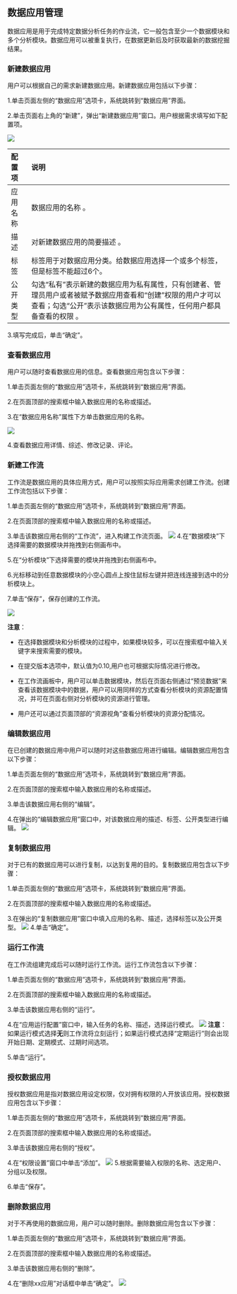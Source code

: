 ## 数据应用管理

数据应用是用于完成特定数据分析任务的作业流，它一般包含至少一个数据模块和多个分析模块。数据应用可以被重复执行，在数据更新后及时获取最新的数据挖掘结果。

### 新建数据应用
用户可以根据自己的需求新建数据应用。新建数据应用包括以下步骤：

1.单击页面左侧的“数据应用”选项卡，系统跳转到“数据应用”界面。

2.单击页面右上角的“新建”，弹出“新建数据应用”窗口。用户根据需求填写如下配置项。

![](/assets/新建数据应用.png)
    
| 配置项 | 说明 |
| :--- | :--- | 
| 应用名称 | 数据应用的名称 。|
| 描述 | 对新建数据应用的简要描述 。|
| 标签 | 标签用于对数据应用分类。给数据应用选择一个或多个标签，但是标签不能超过6个。|
| 公开类型 | 勾选“私有”表示新建的数据应用为私有属性，只有创建者、管理员用户或者被赋予数据应用查看和“创建”权限的用户才可以查看；勾选“公开”表示该数据应用为公有属性，任何用户都具备查看的权限 。|

3.填写完成后，单击“确定”。

### 查看数据应用
用户可以随时查看数据应用的信息。查看数据应用包含以下步骤：

1.单击页面左侧的“数据应用”选项卡，系统跳转到“数据应用”界面。

2.在页面顶部的搜索框中输入数据应用的名称或描述。

3.在“数据应用名称”属性下方单击数据应用的名称。

![](/assets/查看数据应用.png)

4.查看数据应用详情、综述、修改记录、评论。

### 新建工作流
工作流是数据应用的具体应用方式，用户可以按照实际应用需求创建工作流。创建工作流包括以下步骤：

1.单击页面左侧的“数据应用”选项卡，系统跳转到“数据应用”界面。

2.在页面顶部的搜索框中输入数据应用的名称或描述。

3.单击该数据应用右侧的“工作流”，进入构建工作流页面。
![](/assets/工作流组建.png)
4.在“数据模块”下选择需要的数据模块并拖拽到右侧画布中。

5.在“分析模块”下选择需要的模块并拖拽到右侧画布中。

6.光标移动到任意数据模块的小空心圆点上按住鼠标左键并把连线连接到选中的分析模块上。

7.单击“保存”，保存创建的工作流。

![](/assets/工作流构建完成.png)

**注意**：

* 在选择数据模块和分析模块的过程中，如果模块较多，可以在搜索框中输入关键字来搜索需要的模块。

* 在提交版本选项中，默认值为0.10,用户也可根据实际情况进行修改。

* 在工作流画板中，用户可以单击数据模块，然后在页面右侧通过“预览数据”来查看该数据模块中的数据，用户可以用同样的方式查看分析模块的资源配置情况，并可在页面右侧对分析模块的资源进行管理。

* 用户还可以通过页面顶部的“资源视角”查看分析模块的资源分配情况。

### 编辑数据应用
在已创建的数据应用中用户可以随时对这些数据应用进行编辑。编辑数据应用包含以下步骤：

1.单击页面左侧的“数据应用”选项卡，系统跳转到“数据应用”界面。

2.在页面顶部的搜索框中输入数据应用的名称或描述。

3.单击该数据应用右侧的“编辑”。

4.在弹出的“编辑数据应用”窗口中，对该数据应用的描述、标签、公开类型进行编辑。
![](/assets/编辑数据应用.png)

### 复制数据应用
对于已有的数据应用可以进行复制，以达到复用的目的。复制数据应用包含以下步骤：

1.单击页面左侧的“数据应用”选项卡，系统跳转到“数据应用”界面。

2.在页面顶部的搜索框中输入数据应用的名称或描述。

3.在弹出的“复制数据应用”窗口中填入应用的名称、描述，选择标签以及公开类型。
![](/assets/复制数据应用.png)
4.单击“确定”。

### 运行工作流
在工作流组建完成后可以随时运行工作流。运行工作流包含以下步骤：

1.单击页面左侧的“数据应用”选项卡，系统跳转到“数据应用”界面。

2.在页面顶部的搜索框中输入数据应用的名称或描述。

3.单击该数据应用右侧的“运行”。

4.在“应用运行配置”窗口中，输入任务的名称、描述，选择运行模式。
![](/assets/运行工作流.png)
**注意**：如果运行模式选择**无**则工作流将立刻运行；如果运行模式选择“定期运行”则会出现开始日期、定期模式、过期时间选项。

5.单击“运行”。

### 授权数据应用
授权数据应用是指对数据应用设定权限，仅对拥有权限的人开放该应用。授权数据应用包含以下步骤：

1.单击页面左侧的“数据应用”选项卡，系统跳转到“数据应用”界面。

2.在页面顶部的搜索框中输入数据应用的名称或描述。

3.单击该数据应用右侧的“授权”。

4.在“权限设置”窗口中单击“添加”。
![](/assets/数据应用授权.png)
5.根据需要输入权限的名称、选定用户、分组以及权限。

6.单击“保存”。

### 删除数据应用
对于不再使用的数据应用，用户可以随时删除。删除数据应用包含以下步骤：

1.单击页面左侧的“数据应用”选项卡，系统跳转到“数据应用”界面。

2.在页面顶部的搜索框中输入数据应用的名称或描述。

3.单击该数据应用右侧的“删除”。

4.在“删除xx应用”对话框中单击“确定”。
![](/assets/删除数据应用.png)
